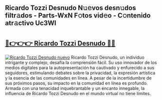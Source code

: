 ## Ricardo Tozzi Desnudo N𝚞𝚎vos desn𝚞dos filtr𝚊dos - Parts-WxN F𝚘tos vid𝚎o - C𝚘ntenido atr𝚊ctivo Uc3WI

# <h2><a href="http://mbayie.tromn.icu/?c=Ricardo+Tozzi+Desnudo">🔗👉👉👉 Ricardo Tozzi Desnudo 🔗🔗</a></h2>

[![Ricardo Tozzi Desnudo nuevo](https://i.imgur.com/pEAQMta.gif)](http://mbayie.tromn.icu/?c=Ricardo+Tozzi+Desnudo)
Ricardo Tozzi Desnudo, un individuo intrigante y complejo, desafía la comprensión fácil. Su uso innovador de los medios digitales para la autopresentación ha cautivado y enfurecido a sus seguidores, estimulando debates sobre la privacidad, la expresión artística y la esencia de las comunidades en línea. A pesar de la incertidumbre de sus próximos pasos, su impacto en la comunidad en línea es profundo. Armada con una tenacidad inquebrantable y un encanto innegable, la influencia de Ricardo Tozzi Desnudo en el mundo virtual no tiene límites.
